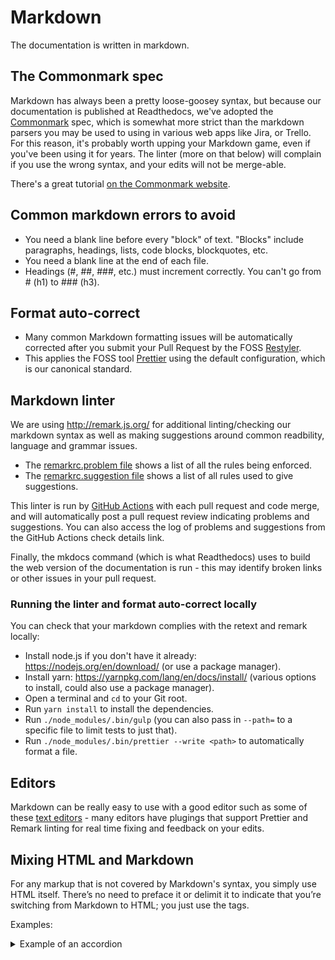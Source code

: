 # Markdown

The documentation is written in markdown.

## The Commonmark spec

Markdown has always been a pretty loose-goosey syntax, but because our documentation is published at Readthedocs, we've adopted the [Commonmark](http://commonmark.org/) spec, which is somewhat more strict than the markdown parsers you may be used to using in various web apps like Jira, or Trello. For this reason, it's probably worth upping your Markdown game, even if you've been using it for years. The linter (more on that below) will complain if you use the wrong syntax, and your edits will not be merge-able.

There's a great tutorial [on the Commonmark website](http://commonmark.org/help/tutorial/).

## Common markdown errors to avoid

- You need a blank line before every "block" of text. "Blocks" include paragraphs, headings, lists, code blocks, blockquotes, etc.
- You need a blank line at the end of each file.
- Headings (#, ##, ###, etc.) must increment correctly. You can't go from # (h1) to ### (h3).

## Format auto-correct

- Many common Markdown formatting issues will be automatically corrected after you submit your Pull Request by the FOSS [Restyler](https://restyled.io/).
- This applies the FOSS tool [Prettier](https://prettier.io/) using the default configuration, which is our canonical standard.

## Markdown linter

We are using <http://remark.js.org/> for additional linting/checking our markdown syntax as well as making suggestions around common readbility, language and grammar issues.

- The [remarkrc.problem file](https://github.com/CivicActions/handbook/blob/master/lint/config/remarkrc.problem) shows a list of all the rules being enforced.
- The [remarkrc.suggestion file](https://github.com/CivicActions/handbook/blob/master/lint/config/remarkrc.suggestion) shows a list of all rules used to give suggestions.

This linter is run by [GitHub Actions](github-actions.md) with each pull request and code merge, and will automatically post a pull request review indicating problems and suggestions. You can also access the log of problems and suggestions from the GitHub Actions check details link.

Finally, the mkdocs command (which is what Readthedocs) uses to build the web version of the documentation is run - this may identify broken links or other issues in your pull request.

### Running the linter and format auto-correct locally

You can check that your markdown complies with the retext and remark locally:

- Install node.js if you don't have it already: <https://nodejs.org/en/download/> (or use a package manager).
- Install yarn: <https://yarnpkg.com/lang/en/docs/install/> (various options to install, could also use a package manager).
- Open a terminal and `cd` to your Git root.
- Run `yarn install` to install the dependencies.
- Run `./node_modules/.bin/gulp` (you can also pass in `--path=` to a specific file to limit tests to just that).
- Run `./node_modules/.bin/prettier --write <path>` to automatically format a file.

## Editors

Markdown can be really easy to use with a good editor such as some of these [text editors](../050-how-we-work/tools/text-editors.md) - many editors have plugings that support Prettier and Remark linting for real time fixing and feedback on your edits.

## Mixing HTML and Markdown

For any markup that is not covered by Markdown's syntax, you simply use HTML itself. There’s no need to preface it or delimit it to indicate that you’re switching from Markdown to HTML; you just use the tags.

Examples:

<details>
  <summary>Example of an accordion</summary>
  HTML block
</details>
